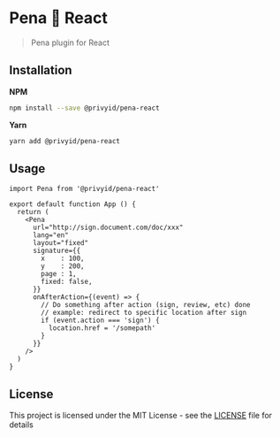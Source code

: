 # Pena 💙 React

> Pena plugin for React

## Installation

**NPM**

```bash
npm install --save @privyid/pena-react
```

**Yarn**
```bash
yarn add @privyid/pena-react
```

## Usage

```tsx
import Pena from '@privyid/pena-react'

export default function App () {
  return (
    <Pena
      url="http://sign.document.com/doc/xxx"
      lang="en"
      layout="fixed"
      signature={{
        x    : 100,
        y    : 200,
        page : 1,
        fixed: false,
      }}
      onAfterAction={(event) => {
        // Do something after action (sign, review, etc) done
        // example: redirect to specific location after sign
        if (event.action === 'sign') {
          location.href = '/somepath'
        }
      }}
    />
  )
}
```

## License

This project is licensed under the MIT License - see the [LICENSE](/LICENSE) file for details
